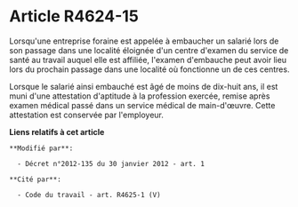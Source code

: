 # Article R4624-15

Lorsqu'une entreprise foraine est appelée à embaucher un salarié lors de son passage dans une localité éloignée d'un centre
d'examen du service de santé au travail auquel elle est affiliée, l'examen d'embauche peut avoir lieu lors du prochain
passage dans une localité où fonctionne un de ces centres. 

Lorsque le salarié ainsi embauché est âgé de moins de dix-huit ans, il est muni d'une attestation d'aptitude à la profession
exercée, remise après examen médical passé dans un service médical de main-d'œuvre. Cette attestation est conservée par
l'employeur.

**Liens relatifs à cet article**

	**Modifié par**:

	  - Décret n°2012-135 du 30 janvier 2012 - art. 1

	**Cité par**:

	  - Code du travail - art. R4625-1 (V)
